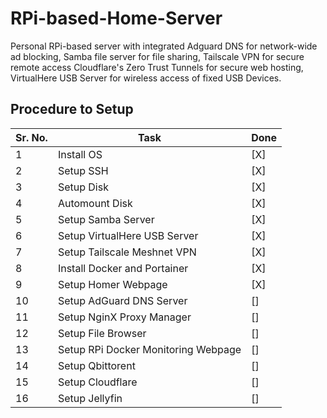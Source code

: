 # RPi-based-Home-Server
Personal RPi-based server with integrated Adguard DNS for network-wide ad blocking, Samba file server for file sharing, Tailscale VPN for secure remote access Cloudflare's Zero Trust Tunnels for secure web hosting, VirtualHere USB Server for wireless access of fixed USB Devices.

## Procedure to Setup
| Sr. No. | Task                                |Done|
|---------|-------------------------------------|---|
| 1       | Install OS                          |[X]|
| 2       | Setup SSH                           |[X]|
| 3       | Setup Disk                          |[X]|
| 4       | Automount Disk                      |[X]|
| 5       | Setup Samba Server                  |[X]|
| 6       | Setup VirtualHere USB Server        |[X]|
| 7       | Setup Tailscale Meshnet VPN         |[X]|
| 8       | Install Docker and Portainer        |[X]|
| 9       | Setup Homer Webpage                 |[X]|
| 10      | Setup AdGuard DNS Server            |[]|
| 11      | Setup NginX Proxy Manager           |[]|
| 12      | Setup File Browser                  |[]|
| 13      | Setup RPi Docker Monitoring Webpage |[]|
| 14      | Setup Qbittorent                    |[]|
| 15      | Setup Cloudflare                    |[]|
| 16      | Setup Jellyfin                      |[]|

<!-- 
List of Softwares used:
1. Homer
2. Tailscale 
3. Adguard 
4. Samba 
5. Nginx Proxy Manager 
6. Cloudflare Zero-Trust 
7. Jellyfin 
8. QBitTorrent
9. VirtualHere USB Server -->